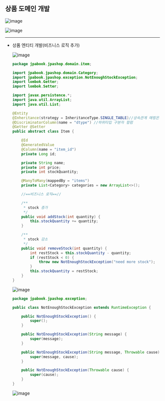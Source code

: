 ## **상품 도메인 개발**

![image](https://user-images.githubusercontent.com/79301439/165893006-5c12314c-070d-48a6-b849-0cf6afdfbaf9.png)

![image](https://user-images.githubusercontent.com/79301439/165892943-1eb8dbdb-f3f5-4fec-a0c2-08146ab3cf9a.png)

***
  * 상품 엔티티 개발(비즈니스 로직 추가)
    
    ![image](https://user-images.githubusercontent.com/79301439/165893230-e376e395-890c-4e55-a2cd-3da04eeb3f7c.png)
    
    ```java
    package jpabook.jpashop.domain.item;

    import jpabook.jpashop.domain.Category;
    import jpabook.jpashop.exception.NotEnoughStockException;
    import lombok.Getter;
    import lombok.Setter;

    import javax.persistence.*;
    import java.util.ArrayList;
    import java.util.List;

    @Entity
    @Inheritance(strategy = InheritanceType.SINGLE_TABLE)//상속관계 매핑은 부모클래스에 전략을 지정해야 함
    @DiscriminatorColumn(name = "dtype") //하위타입 구분자 컬럼
    @Getter @Setter
    public abstract class Item {

        @Id
        @GeneratedValue
        @Column(name = "item_id")
        private Long id;

        private String name;
        private int price;
        private int stockQuantity;

        @ManyToMany(mappedBy = "items")
        private List<Category> categories = new ArrayList<>();

        //==비즈니스 로직==//

        /**
         * stock 증가
         */
        public void addStock(int quantity) {
            this.stockQuantity += quantity;
        }

        /**
         * stock 감소
         */
        public void removeStock(int quantity) {
            int restStock = this.stockQuantity - quantity;
            if (restStock < 0) {
                throw new NotEnoughStockException("need more stock");
            }
            this.stockQuantity = restStock;
        }
    }
    ```
    
    ![image](https://user-images.githubusercontent.com/79301439/165893346-63337d85-5221-4072-972e-1e8a1e555920.png)
    
    ```java
    package jpabook.jpashop.exception;

    public class NotEnoughStockException extends RuntimeException {

        public NotEnoughStockException() {
            super();
        }

        public NotEnoughStockException(String message) {
            super(message);
        }

        public NotEnoughStockException(String message, Throwable cause) {
            super(message, cause);
        }

        public NotEnoughStockException(Throwable cause) {
            super(cause);
        }
    }
    ```
    
    ![image](https://user-images.githubusercontent.com/79301439/165893443-2a1caa95-23e9-4f86-bdce-838d73d1552c.png)
